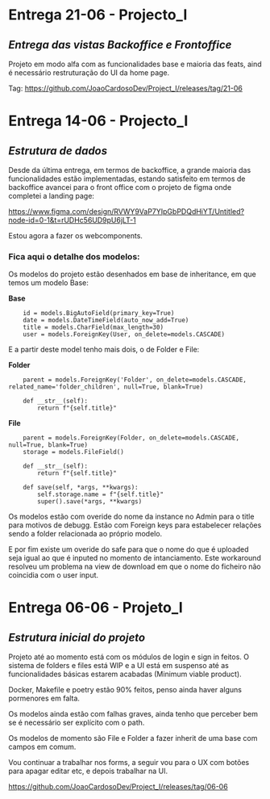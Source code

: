 # Entrega 21-06 - Projecto_I

##  *Entrega das vistas Backoffice e Frontoffice*

Projeto em modo alfa com as funcionalidades base e maioria das feats, aind é necessário restruturação do UI da home page.

Tag: https://github.com/JoaoCardosoDev/Project_I/releases/tag/21-06

# Entrega 14-06 - Projecto_I

## *Estrutura de dados*

Desde da última entrega, em termos de backoffice, a grande maioria das funcionalidades estão implementadas, estando satisfeito em termos de backoffice avancei para o front office com o projeto de figma onde completei a landing page:

https://www.figma.com/design/RVWY9VaP7YIpGbPDQdHiYT/Untitled?node-id=0-1&t=rUDHc56UD9pU6jLT-1

Estou agora a fazer os webcomponents.

### Fica aqui o detalhe dos modelos:

Os modelos do projeto estão desenhados em base de inheritance, em que temos um modelo Base:

**Base**
```
    id = models.BigAutoField(primary_key=True)
    date = models.DateTimeField(auto_now_add=True)
    title = models.CharField(max_length=30)
    user = models.ForeignKey(User, on_delete=models.CASCADE)
```
 E a partir deste model tenho mais dois, o de Folder e File:

**Folder**
```
    parent = models.ForeignKey('Folder', on_delete=models.CASCADE, related_name='folder_children', null=True, blank=True)
    
    def __str__(self):
        return f"{self.title}"
```
**File**
```
    parent = models.ForeignKey(Folder, on_delete=models.CASCADE, null=True, blank=True)
    storage = models.FileField()

    def __str__(self):
        return f"{self.title}"
    
    def save(self, *args, **kwargs):
        self.storage.name = f"{self.title}"
        super().save(*args, **kwargs)
```

Os modelos estão com overide do nome da instance no Admin para o title para motivos de debugg. Estão com Foreign keys para estabelecer relações sendo a folder relacionada ao próprio modelo. 

E por fim existe um overide do safe para que o nome do que é uploaded seja igual ao que é inputed no momento de intanciamento. Este workaround resolveu um problema na view de download em que o nome do ficheiro não coincidia com o user input.

# Entrega 06-06 - Projeto_I

## *Estrutura inicial do projeto*

Projeto até ao momento está com os módulos de login e sign in feitos. O sistema de folders e files está WIP e a UI está em suspenso até as funcionalidades básicas estarem acabadas (Minimum viable product).

Docker, Makefile e poetry estão 90% feitos, penso ainda haver alguns pormenores em falta.

Os modelos ainda estão com falhas graves, ainda tenho que perceber bem se é necessário ser explícito com o path.

Os modelos de momento são File e Folder a fazer inherit de uma base com campos em comum.

Vou continuar a trabalhar nos forms, a seguir vou para o UX com botões para apagar editar etc, e depois trabalhar na UI.

https://github.com/JoaoCardosoDev/Project_I/releases/tag/06-06

